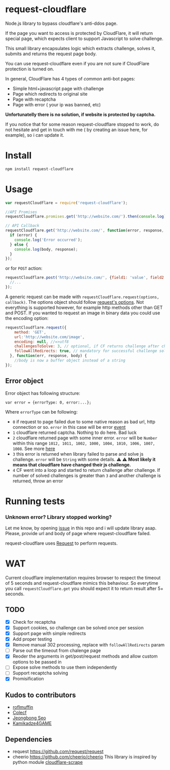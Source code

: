 request-cloudflare
============

Node.js library to bypass cloudflare's anti-ddos page.

If the page you want to access is protected by CloudFlare, it will return special page, which expects client to support Javascript to solve challenge.

This small library encapsulates logic which extracts challenge, solves it, submits and returns the request page body.

You can use request-cloudflare even if you are not sure if CloudFlare protection is turned on.

In general, CloudFlare has 4 types of _common_ anti-bot pages:
  - Simple html+javascript page with challenge
  - Page which redirects to original site
  - Page with recaptcha
  - Page with error ( your ip was banned, etc)

__Unfortunatelly there is no solution, if website is protected by captcha.__

If you notice that for some reason request-cloudflare stopped to work, do not hesitate and get in touch with me ( by creating an issue here, for example), so i can update it.

Install
============
```javascript
npm install request-cloudflare
```

Usage
============


```javascript
var requestCloudflare = require('request-cloudflare');

//API Promises
requestCloudflare.promises.get('http://website.com/').then(console.log)

// API Callback
requestCloudflare.get('http://website.com/', function(error, response, body) {
  if (error) {
    console.log('Error occurred');
  } else {
    console.log(body, response);
  }
});
```

or for `POST` action:

```javascript
requestCloudflare.post('http://website.com/', {field1: 'value', field2: 2}, function(error, response, body) {
  //...
});
```

A generic request can be made with `requestCloudflare.request(options, callback)`. The options object should follow [request's options](https://www.npmjs.com/package/request#request-options-callback). Not everything is supported however, for example http methods other than GET and POST. If you wanted to request an image in binary data you could use the encoding option:

```javascript
requestCloudflare.request({
    method: 'GET',
    url:'http://website.com/image',
    encoding: null, //=>utf8
    challengesToSolve: 3, // optional, if CF returns challenge after challenge, how many to solve before failing
    followAllRedirects: true, // mandatory for successful challenge solution
  }, function(err, response, body) {
    //body is now a buffer object instead of a string
});
```

## Error object
Error object has following structure:
```
var error = {errorType: 0, error:...};
```

Where `errorType` can be following:
 - `0` if request to page failed due to some native reason as bad url, http connection or so. `error` in this case will be error [event](http://nodejs.org/api/http.html#http_class_http_server)
 - `1` cloudflare returned captcha. Nothing to do here. Bad luck
 - `2` cloudflare returned page with some inner error. `error` will be `Number` within this range `1012, 1011, 1002, 1000, 1004, 1010, 1006, 1007, 1008`. See more [here](https://support.cloudflare.com/hc/en-us/sections/200038216-CloudFlare-Error-Messages)
 - `3` this error is returned when library failed to parse and solve js challenge. `error` will be `String` with some details. :warning: :warning: __Most likely it means that cloudflare have changed their js challenge.__
 - `4` CF went into a loop and started to return challenge after challenge. If number of solved challenges is greater than `3` and another challenge is returned, throw an error


Running tests
============


### Unknown error? Library stopped working? ###
Let me know, by opening [issue](https://github.com/codemanki/request-cloudflare/issues) in this repo and i will update library asap. Please, provide url and body of page where request-cloudflare failed.


request-cloudflare uses [Request](https://github.com/request/request) to perform requests.

WAT
===========
Current cloudflare implementation requires browser to respect the timeout of 5 seconds and request-cloudflare mimics this behaviour. So everytime you call `requestCloudflare.get` you should expect it to return result after 5+ seconds.

## TODO
 - [x] Check for recaptcha
 - [x] Support cookies, so challenge can be solved once per session
 - [x] Support page with simple redirects
 - [x] Add proper testing
 - [x] Remove manual 302 processing, replace with `followAllRedirects` param
 - [ ] Parse out the timeout from chalenge page
 - [x] Reoder the arguments in get/post/request methods and allow custom options to be passed in
 - [ ] Expose solve methods to use them independently
 - [ ] Support recaptcha solving
 - [x] Promisification

## Kudos to contributors
 - [roflmuffin](https://github.com/roflmuffin)
 - [Colecf](https://github.com/Colecf)
 - [Jeongbong Seo](https://github.com/jngbng)
 - [Kamikadze4GAME](https://github.com/Kamikadze4GAME)

## Dependencies
* request https://github.com/request/request
* cheerio https://github.com/cheerio/cheerio
This library is inspired by python module [cloudflare-scrape](https://github.com/Anorov/cloudflare-scrape) 

